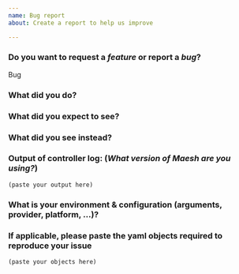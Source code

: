 ```yaml
---
name: Bug report
about: Create a report to help us improve

---
```

<!-- PLEASE FOLLOW THE ISSUE TEMPLATE TO HELP TRIAGE AND SUPPORT! -->

### Do you want to request a *feature* or report a *bug*?

<!--
DO NOT FILE ISSUES FOR GENERAL SUPPORT QUESTIONS.

The issue tracker is for reporting bugs and feature requests only.
For end-user related support questions, please refer to one of the following:

- the Maesh community forum: https://community.containo.us/c/maesh

-->

Bug


### What did you do?

<!--

HOW TO WRITE A GOOD BUG REPORT?

- Respect the issue template as much as possible.
- The title should be short and descriptive.
- Explain the conditions which led you to report this issue: the context.
- The context should lead to something, an idea or a problem that you’re facing.
- Remain clear and concise.
- Format your messages to help the reader focus on what matters and understand the structure of your message, use Markdown syntax https://help.github.com/articles/github-flavored-markdown

-->

### What did you expect to see?



### What did you see instead?



### Output of controller log: (_What version of Maesh are you using?_)

<!---
`latest` is not considered as a valid version.
We need a release number!
-->

```
(paste your output here)
```

### What is your environment & configuration (arguments, provider, platform, ...)?



### If applicable, please paste the yaml objects required to reproduce your issue

```
(paste your objects here)
```
